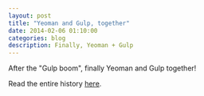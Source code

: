 ```yaml
---
layout: post
title: "Yeoman and Gulp, together"
date: 2014-02-06 01:10:00
categories: blog
description: Finally, Yeoman + Gulp
---
```


After the "Gulp boom", finally Yeoman and Gulp together!

Read the entire history <a href="http://yeoman.io/blog/gulp-explore.html">here</a>.